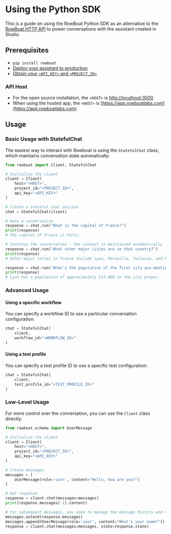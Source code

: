 # Using the Python SDK

This is a guide on using the RowBoat Python SDK as an alternative to the [RowBoat HTTP API](/using_the_api) to power conversations with the assistant created in Studio.

## Prerequisites
- ``` pip install rowboat ```
- [Deploy your assistant to production](/using_the_api/#deploy-your-assistant-to-production-on-studio)
- [Obtain your `<API_KEY>` and `<PROJECT_ID>`](/using_the_api/#obtain-api-key-and-project-id)

### API Host
- For the open source installation, the `<HOST>` is [http://localhost:3000](http://localhost:3000)
- When using the hosted app, the `<HOST>` is [https://app.rowboatlabs.com](https://app.rowboatlabs.com)

## Usage

### Basic Usage with StatefulChat

The easiest way to interact with Rowboat is using the `StatefulChat` class, which maintains conversation state automatically:

```python
from rowboat import Client, StatefulChat

# Initialize the client
client = Client(
    host="<HOST>",
    project_id="<PROJECT_ID>",
    api_key="<API_KEY>"
)

# Create a stateful chat session
chat = StatefulChat(client)

# Have a conversation
response = chat.run("What is the capital of France?")
print(response)
# The capital of France is Paris.

# Continue the conversation - the context is maintained automatically
response = chat.run("What other major cities are in that country?")
print(response)
# Other major cities in France include Lyon, Marseille, Toulouse, and Nice.

response = chat.run("What's the population of the first city you mentioned?")
print(response)
# Lyon has a population of approximately 513,000 in the city proper.
```

### Advanced Usage

#### Using a specific workflow

You can specify a workflow ID to use a particular conversation configuration:

```python
chat = StatefulChat(
    client,
    workflow_id="<WORKFLOW_ID>"
)
```

#### Using a test profile

You can specify a test profile ID to use a specific test configuration:

```python
chat = StatefulChat(
    client,
    test_profile_id="<TEST_PROFILE_ID>"
)
```

### Low-Level Usage

For more control over the conversation, you can use the `Client` class directly:

```python
from rowboat.schema import UserMessage

# Initialize the client
client = Client(
    host="<HOST>",
    project_id="<PROJECT_ID>",
    api_key="<API_KEY>"
)

# Create messages
messages = [
    UserMessage(role='user', content="Hello, how are you?")
]

# Get response
response = client.chat(messages=messages)
print(response.messages[-1].content)

# For subsequent messages, you need to manage the message history and state manually
messages.extend(response.messages)
messages.append(UserMessage(role='user', content="What's your name?"))
response = client.chat(messages=messages, state=response.state)
```
